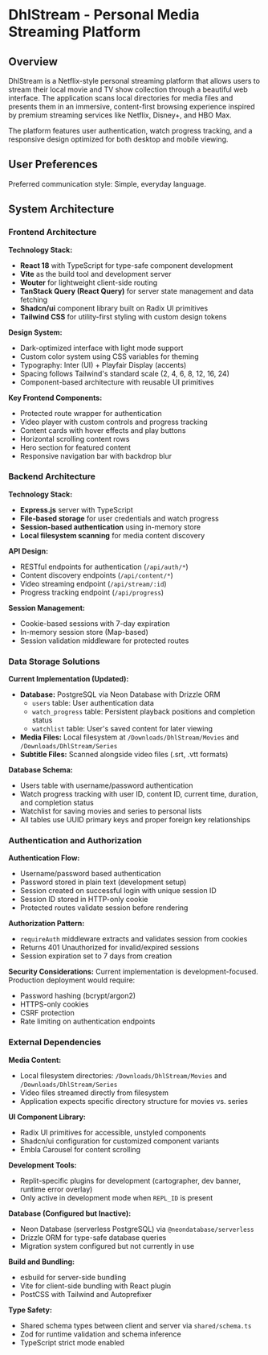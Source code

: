 # DhlStream - Personal Media Streaming Platform

## Overview

DhlStream is a Netflix-style personal streaming platform that allows users to stream their local movie and TV show collection through a beautiful web interface. The application scans local directories for media files and presents them in an immersive, content-first browsing experience inspired by premium streaming services like Netflix, Disney+, and HBO Max.

The platform features user authentication, watch progress tracking, and a responsive design optimized for both desktop and mobile viewing.

## User Preferences

Preferred communication style: Simple, everyday language.

## System Architecture

### Frontend Architecture

**Technology Stack:**
- **React 18** with TypeScript for type-safe component development
- **Vite** as the build tool and development server
- **Wouter** for lightweight client-side routing
- **TanStack Query (React Query)** for server state management and data fetching
- **Shadcn/ui** component library built on Radix UI primitives
- **Tailwind CSS** for utility-first styling with custom design tokens

**Design System:**
- Dark-optimized interface with light mode support
- Custom color system using CSS variables for theming
- Typography: Inter (UI) + Playfair Display (accents)
- Spacing follows Tailwind's standard scale (2, 4, 6, 8, 12, 16, 24)
- Component-based architecture with reusable UI primitives

**Key Frontend Components:**
- Protected route wrapper for authentication
- Video player with custom controls and progress tracking
- Content cards with hover effects and play buttons
- Horizontal scrolling content rows
- Hero section for featured content
- Responsive navigation bar with backdrop blur

### Backend Architecture

**Technology Stack:**
- **Express.js** server with TypeScript
- **File-based storage** for user credentials and watch progress
- **Session-based authentication** using in-memory store
- **Local filesystem scanning** for media content discovery

**API Design:**
- RESTful endpoints for authentication (`/api/auth/*`)
- Content discovery endpoints (`/api/content/*`)
- Video streaming endpoint (`/api/stream/:id`)
- Progress tracking endpoint (`/api/progress`)

**Session Management:**
- Cookie-based sessions with 7-day expiration
- In-memory session store (Map-based)
- Session validation middleware for protected routes

### Data Storage Solutions

**Current Implementation (Updated):**
- **Database:** PostgreSQL via Neon Database with Drizzle ORM
  - `users` table: User authentication data
  - `watch_progress` table: Persistent playback positions and completion status
  - `watchlist` table: User's saved content for later viewing
- **Media Files:** Local filesystem at `/Downloads/DhlStream/Movies` and `/Downloads/DhlStream/Series`
- **Subtitle Files:** Scanned alongside video files (.srt, .vtt formats)

**Database Schema:**
- Users table with username/password authentication
- Watch progress tracking with user ID, content ID, current time, duration, and completion status
- Watchlist for saving movies and series to personal lists
- All tables use UUID primary keys and proper foreign key relationships

### Authentication and Authorization

**Authentication Flow:**
- Username/password based authentication
- Password stored in plain text (development setup)
- Session created on successful login with unique session ID
- Session ID stored in HTTP-only cookie
- Protected routes validate session before rendering

**Authorization Pattern:**
- `requireAuth` middleware extracts and validates session from cookies
- Returns 401 Unauthorized for invalid/expired sessions
- Session expiration set to 7 days from creation

**Security Considerations:**
Current implementation is development-focused. Production deployment would require:
- Password hashing (bcrypt/argon2)
- HTTPS-only cookies
- CSRF protection
- Rate limiting on authentication endpoints

### External Dependencies

**Media Content:**
- Local filesystem directories: `/Downloads/DhlStream/Movies` and `/Downloads/DhlStream/Series`
- Video files streamed directly from filesystem
- Application expects specific directory structure for movies vs. series

**UI Component Library:**
- Radix UI primitives for accessible, unstyled components
- Shadcn/ui configuration for customized component variants
- Embla Carousel for content scrolling

**Development Tools:**
- Replit-specific plugins for development (cartographer, dev banner, runtime error overlay)
- Only active in development mode when `REPL_ID` is present

**Database (Configured but Inactive):**
- Neon Database (serverless PostgreSQL) via `@neondatabase/serverless`
- Drizzle ORM for type-safe database queries
- Migration system configured but not currently in use

**Build and Bundling:**
- esbuild for server-side bundling
- Vite for client-side bundling with React plugin
- PostCSS with Tailwind and Autoprefixer

**Type Safety:**
- Shared schema types between client and server via `shared/schema.ts`
- Zod for runtime validation and schema inference
- TypeScript strict mode enabled